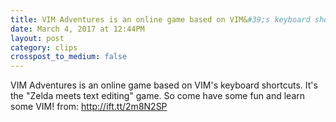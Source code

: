 ```yaml
---
title: VIM Adventures is an online game based on VIM&#39;s keyboard shortcuts. It&#39;s the &quot;Zelda meets text editing&quot; game. So come have some fun and learn some VIM!
date: March 4, 2017 at 12:44PM
layout: post
category: clips
crosspost_to_medium: false
---
```

VIM Adventures is an online game based on VIM&#39;s keyboard shortcuts. It&#39;s the &quot;Zelda meets text editing&quot; game. So come have some fun and learn some VIM!
from: http://ift.tt/2m8N2SP